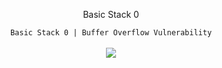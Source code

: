 <center>
  <p align="center">Basic Stack 0</p>
</center>

<center>
  <p align="center" align-items="center">
     <code>Basic Stack 0 | Buffer Overflow Vulnerability</code><br>
    <br>
    <img align="center" src="https://c.tenor.com/JPrDpKLCTtEAAAAC/daisuke-kambe.gif"/><br><br>
  </p>
</center>
